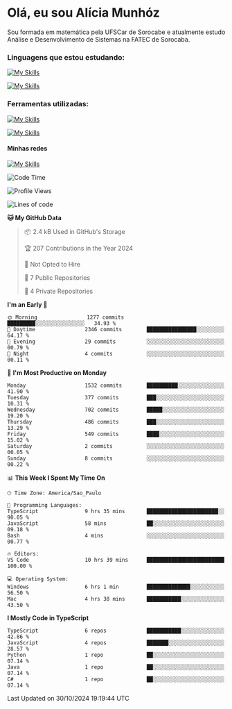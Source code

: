 # Olá, eu sou Alícia Munhóz

<p>Sou formada em matemática pela UFSCar de Sorocabe e atualmente estudo Análise e Desenvolvimento de Sistemas na FATEC de Sorocaba.</p>

### Linguagens que estou estudando:

[![My Skills](https://skillicons.dev/icons?i=js,ts,html,css)](https://skillicons.dev)


[![My Skills](https://skillicons.dev/icons?i=nodejs,java,py,latex)](https://skillicons.dev)

### Ferramentas utilizadas:

[![My Skills](https://skillicons.dev/icons?i=vscode,discord,figma,git)](https://skillicons.dev)

[![My Skills](https://skillicons.dev/icons?i=github,gmail,mongodb,sublime)](https://skillicons.dev)

#### Minhas redes
[![My Skills](https://skillicons.dev/icons?i=linkedin)](https://www.linkedin.com/in/aliciamunhozfrancodecamargo/)

<!--START_SECTION:waka-->
![Code Time](http://img.shields.io/badge/Code%20Time-137%20hrs%2053%20mins-blue)

![Profile Views](http://img.shields.io/badge/Profile%20Views-6-blue)

![Lines of code](https://img.shields.io/badge/From%20Hello%20World%20I%27ve%20Written-5.1%20million%20lines%20of%20code-blue)

**🐱 My GitHub Data** 

> 📦 2.4 kB Used in GitHub's Storage 
 > 
> 🏆 207 Contributions in the Year 2024
 > 
> 🚫 Not Opted to Hire
 > 
> 📜 7 Public Repositories 
 > 
> 🔑 4 Private Repositories 
 > 
**I'm an Early 🐤** 

```text
🌞 Morning                1277 commits        █████████░░░░░░░░░░░░░░░░   34.93 % 
🌆 Daytime                2346 commits        ████████████████░░░░░░░░░   64.17 % 
🌃 Evening                29 commits          ░░░░░░░░░░░░░░░░░░░░░░░░░   00.79 % 
🌙 Night                  4 commits           ░░░░░░░░░░░░░░░░░░░░░░░░░   00.11 % 
```
📅 **I'm Most Productive on Monday** 

```text
Monday                   1532 commits        ██████████░░░░░░░░░░░░░░░   41.90 % 
Tuesday                  377 commits         ███░░░░░░░░░░░░░░░░░░░░░░   10.31 % 
Wednesday                702 commits         █████░░░░░░░░░░░░░░░░░░░░   19.20 % 
Thursday                 486 commits         ███░░░░░░░░░░░░░░░░░░░░░░   13.29 % 
Friday                   549 commits         ████░░░░░░░░░░░░░░░░░░░░░   15.02 % 
Saturday                 2 commits           ░░░░░░░░░░░░░░░░░░░░░░░░░   00.05 % 
Sunday                   8 commits           ░░░░░░░░░░░░░░░░░░░░░░░░░   00.22 % 
```


📊 **This Week I Spent My Time On** 

```text
🕑︎ Time Zone: America/Sao_Paulo

💬 Programming Languages: 
TypeScript               9 hrs 35 mins       ███████████████████████░░   90.05 % 
JavaScript               58 mins             ██░░░░░░░░░░░░░░░░░░░░░░░   09.18 % 
Bash                     4 mins              ░░░░░░░░░░░░░░░░░░░░░░░░░   00.77 % 

🔥 Editors: 
VS Code                  10 hrs 39 mins      █████████████████████████   100.00 % 

💻 Operating System: 
Windows                  6 hrs 1 min         ██████████████░░░░░░░░░░░   56.50 % 
Mac                      4 hrs 38 mins       ███████████░░░░░░░░░░░░░░   43.50 % 
```

**I Mostly Code in TypeScript** 

```text
TypeScript               6 repos             ███████████░░░░░░░░░░░░░░   42.86 % 
JavaScript               4 repos             ███████░░░░░░░░░░░░░░░░░░   28.57 % 
Python                   1 repo              ██░░░░░░░░░░░░░░░░░░░░░░░   07.14 % 
Java                     1 repo              ██░░░░░░░░░░░░░░░░░░░░░░░   07.14 % 
C#                       1 repo              ██░░░░░░░░░░░░░░░░░░░░░░░   07.14 % 
```




 Last Updated on 30/10/2024 19:19:44 UTC
<!--END_SECTION:waka-->
